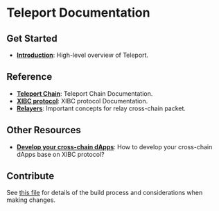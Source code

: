 <!--
layout: home
title: Teleport Documentation
description: Teleport Network provides infrastructure and framework for cross-chain communication. It consists of a decentralized blockchain - Teleport Chain, a cross-chain protocol - XIBC, and developer SDKs for cross-chain dApps integration.
sections:
  - title: Introduction
    desc: Read a high-level overview of Teleport and its architecture.
    url: /intro
    icon: teleport-intro
  - title: Teleport blockchain
    desc: Intro teleport block chain.
    url: /blockchain
    icon: basics
  - title: XIBC protocol
    desc: Intro.
    url: /xibc
    icon: xibc
  - title: Relayers
    desc: Read about the core concepts like encoding and events.
    url: /relayers
    icon: relayers
    
footer:
  newsletter: false
aside: false
-->

# Teleport Documentation

## Get Started

- **[Introduction](./intro/overview.md)**: High-level overview of Teleport.

## Reference

- **[Teleport Chain](https://github.com/teleport-network/documents)**: Teleport Chain Documentation.
- **[XIBC protocol](./xibc/)**: XIBC protocol Documentation.
- **[Relayers](./relayers/)**: Important concepts for relay cross-chain packet.

## Other Resources

- **[Develop your cross-chain dApps](../x/)**: How to develop your cross-chain dApps base on XIBC protocol?

## Contribute

See [this file](https://github.com/teleport-network/teleport-documents/blob/main/DOCS_README.md) for details of the build process and considerations when making changes.
